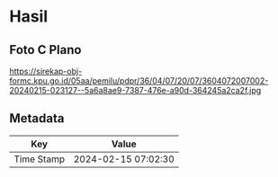 # Hasil

## Foto C Plano

https://sirekap-obj-formc.kpu.go.id/05aa/pemilu/pdpr/36/04/07/20/07/3604072007002-20240215-023127--5a6a8ae9-7387-476e-a90d-364245a2ca2f.jpg


## Metadata

| Key        | Value               |
| ---------- | ------------------- |
| Time Stamp | 2024-02-15 07:02:30 |



